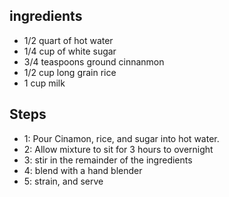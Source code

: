 ## ingredients

* 1/2 quart of hot water
* 1/4 cup of white sugar
* 3/4 teaspoons ground cinnanmon
* 1/2 cup long grain rice 
* 1 cup milk

## Steps

* 1: Pour Cinamon, rice, and sugar into hot water.
* 2: Allow mixture to sit for 3 hours to overnight
* 3: stir in the remainder of the ingredients
* 4: blend with a hand blender
* 5: strain, and serve
